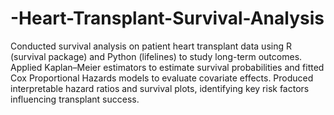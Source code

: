 # -Heart-Transplant-Survival-Analysis
Conducted survival analysis on patient heart transplant data using R (survival package) and Python (lifelines) to study long-term outcomes. Applied Kaplan–Meier estimators to estimate survival probabilities and fitted Cox Proportional Hazards models to evaluate covariate effects. Produced interpretable hazard ratios and survival plots, identifying key risk factors influencing transplant success.
